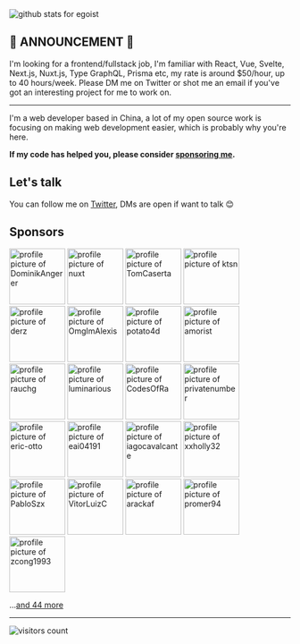 <img  src="https://github-readme-stats.vercel.app/api?username=egoist&show_icons=true&icon_color=0366d6&bg_color=ffffff&hide_title=true" alt="github stats for egoist">

## 🌟 ANNOUNCEMENT 🌟

I'm looking for a frontend/fullstack job, I'm familiar with React, Vue, Svelte, Next.js, Nuxt.js, Type GraphQL, Prisma etc, my rate is around $50/hour, up to 40 hours/week. Please DM me on Twitter or shot me an email if you've got an interesting project for me to work on.

---

I'm a web developer based in China, a lot of my open source work is focusing on making web development easier, which is probably why you're here.

**If my code has helped you, please consider [sponsoring me](https://github.com/sponsors/egoist).**

## Let's talk

You can follow me on [Twitter](https://twitter.com/_egoistlily), DMs are open if want to talk 😊

## Sponsors

<!-- replace-sponsors -->
<a title="DominikAngerer" href="https://github.com/DominikAngerer"><img src="https://avatars.githubusercontent.com/u/7952803?u=0fd8a3a0721768210fdcedb7607e9ad33af9f7ad&v=4" width="100" alt="profile picture of DominikAngerer"></a> <a title="nuxt" href="https://github.com/nuxt"><img src="https://avatars.githubusercontent.com/u/23360933?v=4" width="100" alt="profile picture of nuxt"></a> <a title="TomCaserta" href="https://github.com/TomCaserta"><img src="https://avatars.githubusercontent.com/u/592309?u=933627d67818eebd650e0fd0901c03afb3955665&v=4" width="100" alt="profile picture of TomCaserta"></a> <a title="ktsn" href="https://github.com/ktsn"><img src="https://avatars.githubusercontent.com/u/2194624?v=4" width="100" alt="profile picture of ktsn"></a> <a title="derz" href="https://github.com/derz"><img src="https://avatars.githubusercontent.com/u/2964068?u=94ff0fe3d9ed9bbf6e81c726380c7937654f68e1&v=4" width="100" alt="profile picture of derz"></a> <a title="OmgImAlexis" href="https://github.com/OmgImAlexis"><img src="https://avatars.githubusercontent.com/u/6525926?u=4d8f8ec12de372e0cf2b783fdee68335d5d59dde&v=4" width="100" alt="profile picture of OmgImAlexis"></a> <a title="potato4d" href="https://github.com/potato4d"><img src="https://avatars.githubusercontent.com/u/6993514?u=c792fee61377539e732dd9085109d074945bc1ce&v=4" width="100" alt="profile picture of potato4d"></a> <a title="amorist" href="https://github.com/amorist"><img src="https://avatars.githubusercontent.com/u/14037268?u=71f05bf542a2de9119517c61355a4907be466a50&v=4" width="100" alt="profile picture of amorist"></a> <a title="rauchg" href="https://github.com/rauchg"><img src="https://avatars.githubusercontent.com/u/13041?u=699b884e0e6b4d98630b05d69dc13e8d98f4ecc7&v=4" width="100" alt="profile picture of rauchg"></a> <a title="luminarious" href="https://github.com/luminarious"><img src="https://avatars.githubusercontent.com/u/61330?u=3c46793fe6fe1f19b20026211db10ee1346901f6&v=4" width="100" alt="profile picture of luminarious"></a> <a title="CodesOfRa" href="https://github.com/CodesOfRa"><img src="https://avatars.githubusercontent.com/u/945186?u=914a593a9f669d3c5a0e2c304adf19e2d5f05279&v=4" width="100" alt="profile picture of CodesOfRa"></a> <a title="privatenumber" href="https://github.com/privatenumber"><img src="https://avatars.githubusercontent.com/u/1075694?u=2acbe5ececcfbda35813e1e60022c77fcf5297d2&v=4" width="100" alt="profile picture of privatenumber"></a> <a title="eric-otto" href="https://github.com/eric-otto"><img src="https://avatars.githubusercontent.com/u/2243814?u=143335df10df14dbaf38c9701d53c5306a9de83c&v=4" width="100" alt="profile picture of eric-otto"></a> <a title="eai04191" href="https://github.com/eai04191"><img src="https://avatars.githubusercontent.com/u/3516343?u=73cd51b2e17ffd53d2ccbc00fb9bd3d580df4660&v=4" width="100" alt="profile picture of eai04191"></a> <a title="iagocavalcante" href="https://github.com/iagocavalcante"><img src="https://avatars.githubusercontent.com/u/5131187?u=d7c1c4be269a40284dff55611b2341efb427ab06&v=4" width="100" alt="profile picture of iagocavalcante"></a> <a title="xxholly32" href="https://github.com/xxholly32"><img src="https://avatars.githubusercontent.com/u/6063358?u=178e0d048cd9f7441a3c601f7dc18f8b4e610f1e&v=4" width="100" alt="profile picture of xxholly32"></a> <a title="PabloSzx" href="https://github.com/PabloSzx"><img src="https://avatars.githubusercontent.com/u/8672915?v=4" width="100" alt="profile picture of PabloSzx"></a> <a title="VitorLuizC" href="https://github.com/VitorLuizC"><img src="https://avatars.githubusercontent.com/u/9027363?u=293a04dae7e81d86c8195f98d0dc84880fb1afb3&v=4" width="100" alt="profile picture of VitorLuizC"></a> <a title="arackaf" href="https://github.com/arackaf"><img src="https://avatars.githubusercontent.com/u/11261266?u=3d98d281c9562b8cae70452745334eeb9cbf0bc6&v=4" width="100" alt="profile picture of arackaf"></a> <a title="promer94" href="https://github.com/promer94"><img src="https://avatars.githubusercontent.com/u/15878786?u=ef6034634c39a0964a9cafb880f75170bd954917&v=4" width="100" alt="profile picture of promer94"></a> <a title="zcong1993" href="https://github.com/zcong1993"><img src="https://avatars.githubusercontent.com/u/18305255?u=0f7d4f8df8ed3bb2115f2b5963ea68a087c49ab2&v=4" width="100" alt="profile picture of zcong1993"></a>

...[and 44 more](https://egoist.sh/thanks)
      <!-- replace-sponsors -->

---

<!-- https://github.com/Gerhut/Gerhut -->
<!-- pls deploy your own service using the repo above -->

![visitors count](https://visitors-by-url-pls-dont-use-this-in-your-repo.vercel.app/egoist-github-readme)
